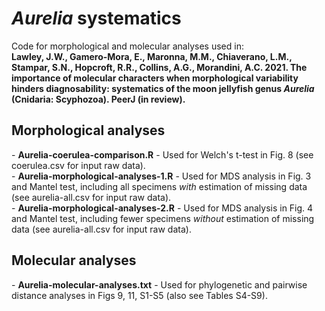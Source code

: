 # <em>Aurelia</em> systematics
<p>Code for morphological and molecular analyses used in:<br>
<strong>Lawley, J.W., Gamero-Mora, E., Maronna, M.M., Chiaverano, L.M., Stampar, S.N., Hopcroft, R.R., Collins, A.G., Morandini, A.C. 2021. The importance of molecular characters when morphological variability hinders diagnosability: systematics of the moon jellyfish genus <em>Aurelia</em> (Cnidaria: Scyphozoa). PeerJ (in review).</strong></p>

## Morphological analyses

<p>- <strong>Aurelia-coerulea-comparison.R</strong> - Used for Welch's t-test in Fig. 8 (see coerulea.csv for input raw data).<br>
- <strong>Aurelia-morphological-analyses-1.R</strong> - Used for MDS analysis in Fig. 3 and Mantel test, including all specimens <em>with</em> estimation of missing data (see aurelia-all.csv for input raw data).<br>
- <strong>Aurelia-morphological-analyses-2.R</strong> - Used for MDS analysis in Fig. 4 and Mantel test, including fewer specimens <em>without</em> estimation of missing data (see aurelia-all.csv for input raw data).</p>

## Molecular analyses

<p>- <strong>Aurelia-molecular-analyses.txt</strong> - Used for phylogenetic and pairwise distance analyses in Figs 9, 11, S1-S5 (also see Tables S4-S9).</p>
